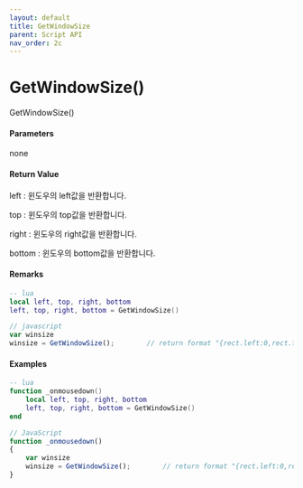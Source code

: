 ```yaml
---
layout: default
title: GetWindowSize
parent: Script API
nav_order: 2c
---
```

# GetWindowSize\(\)

GetWindowSize\(\)

#### Parameters

none

#### Return Value

left : 윈도우의 left값을 반환합니다.

top : 윈도우의 top값을 반환합니다.

right : 윈도우의 right값을 반환합니다.

bottom : 윈도우의 bottom값을 반환합니다.

#### Remarks



```lua
-- lua
local left, top, right, bottom
left, top, right, bottom = GetWindowSize()
```

```js
// javascript
var winsize
winsize = GetWindowSize();        // return format "{rect.left:0,rect.top:0,rect.right:1920,rect.bottom:1080}"
```

#### 

#### Examples

```lua
-- lua
function _onmousedown()
    local left, top, right, bottom
    left, top, right, bottom = GetWindowSize()
end
```

```js
// JavaScript
function _onmousedown()
{    
    var winsize
    winsize = GetWindowSize();        // return format "{rect.left:0,rect.top:0,rect.right:1920,rect.bottom:1080}"
}
```




